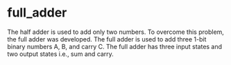 # full_adder
The half adder is used to add only two numbers. To overcome this problem, the full adder was developed. The full adder is used to add three 1-bit binary numbers A, B, and carry C. The full adder has three input states and two output states i.e., sum and carry.
